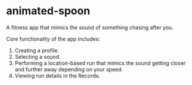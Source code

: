 # animated-spoon

A fitness app that mimics the sound of something chasing after you.

Core functionality of the app includes:

1. Creating a profile.
2. Selecting a sound.
3. Performing a location-based run that mimics the sound getting closer and further away depending on your speed.
4. Viewing run details in the Records.
